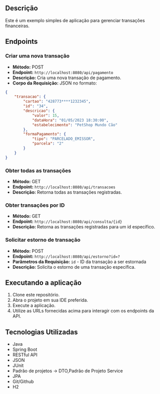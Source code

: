 ## Descrição

Este é um exemplo simples de aplicação para gerenciar transações financeiras.

## Endpoints

### Criar uma nova transação
- **Método:** POST
- **Endpoint:** `http://localhost:8080/api/pagamento`
- **Descrição:** Cria uma nova transação de pagamento.
- **Corpo da Requisição:** JSON no formato:
```json
{
    "transacao": {
        "cartao": "428773****1232345",
        "id": "34",
        "descricao": {
            "valor": 15,
            "dataHora": "01/05/2023 18:30:00",
            "estabelecimento": "PetShop Mundo Cão"
        },
        "formaPagamento": {
            "tipo": "PARCELADO_EMISSOR",
            "parcela": "2"
        }
    }
}
```
### Obter todas as transações
- **Método:** GET
- **Endpoint:** `http://localhost:8080/api/transacoes`
- **Descrição:** Retorna todas as transações registradas.

### Obter transações por ID
- **Método:** GET
- **Endpoint:** `http://localhost:8080/api/consulta/{id}`
- **Descrição:** Retorna as transações registradas para um id específico.

### Solicitar estorno de transação
- **Método:** POST
- **Endpoint:** `http://localhost:8080/api/estorno?id=?`
- **Parâmetros da Requisição:** `id` - ID da transação a ser estornada
- **Descrição:** Solicita o estorno de uma transação específica.

## Executando a aplicação
1. Clone este repositório.
2. Abra o projeto em sua IDE preferida.
3. Execute a aplicação.
4. Utilize as URLs fornecidas acima para interagir com os endpoints da API.

## Tecnologias Utilizadas
- Java
- Spring Boot
- RESTful API
- JSON
- JUnit
- Padrão de projetos -> DTO,Padrão de Projeto Service
- JPA
- Git/Github
- H2
